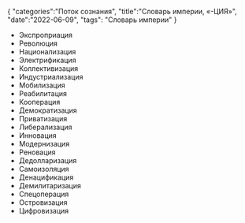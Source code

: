 {
"categories":"Поток сознания",
"title":"Словарь империи, «-ЦИЯ»",
"date":"2022-06-09",
"tags": "Словарь империи"
}

- Экспроприация
- Революция
- Национализация
- Электрификация
- Коллективизация
- Индустриализация
- Мобилизация
- Реабилитация
- Кооперация
- Демократизация
- Приватизация
- Либерализация
- Инновация
- Модернизация
- Реновация
- Дедолларизация
- Самоизоляция
- Денацификация
- Демилитаризация
- Спецоперация
- Островизация
- Цифровизация
